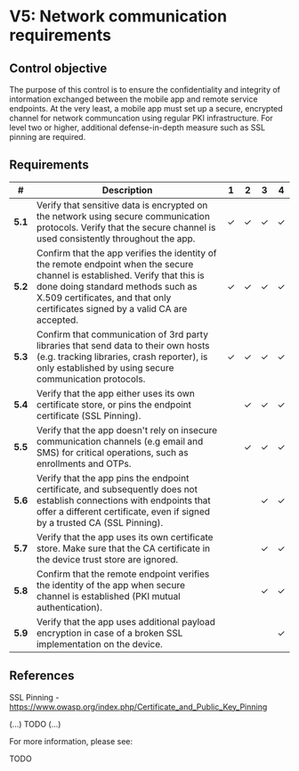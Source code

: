# V5: Network communication requirements

## Control objective

The purpose of this control is to ensure the confidentiality and integrity of intormation exchanged between the mobile app and remote service endpoints. At the very least, a mobile app must set up a secure, encrypted channel for network communcation using regular PKI infrastructure. For level two or higher, additional defense-in-depth measure such as SSL pinning are required.

## Requirements

| # | Description | 1 | 2 | 3 | 4 |
| --- | --- | --- | --- | --- | --- |
| **5.1** | Verify that sensitive data is encrypted on the network using secure communication protocols. Verify that the secure channel is used consistently throughout the app. | ✓ | ✓ | ✓ | ✓ |
| **5.2** | Confirm that the app verifies the identity of the remote endpoint when the secure channel is established. Verify that this is done doing standard methods such as X.509 certificates, and that only certificates signed by a valid CA are accepted. | ✓ | ✓ | ✓ | ✓ |
| **5.3** | Confirm that communication of 3rd party libraries that send data to their own hosts (e.g. tracking libraries, crash reporter), is only established by using secure communication protocols. | ✓ | ✓ | ✓ | ✓ |
| **5.4** | Verify that the app either uses its own certificate store, or pins the endpoint certificate (SSL Pinning). |   | ✓  | ✓ | ✓ |
| **5.5** | Verify that the app doesn't rely on insecure communication channels (e.g email and SMS) for critical operations, such as enrollments and OTPs. |   | ✓ | ✓ | ✓ |
| **5.6** | Verify that the app pins the endpoint certificate, and subsequently does not establish connections with endpoints that offer a different certificate, even if signed by a trusted CA (SSL Pinning). |   |   | ✓ | ✓ |
| **5.7** | Verify that the app uses its own certificate store. Make sure that the CA certificate in the device trust store are ignored. |   |   | ✓ | ✓ |
| **5.8** | Confirm that the remote endpoint verifies the identity of the app when secure channel is established (PKI mutual authentication). |   |   | ✓ | ✓ |
| **5.9** | Verify that the app uses additional payload encryption in case of a broken SSL implementation on the device. |   |   |  | ✓ |
## References

SSL Pinning  - https://www.owasp.org/index.php/Certificate_and_Public_Key_Pinning

(...) TODO (...)

For more information, please see:

TODO
